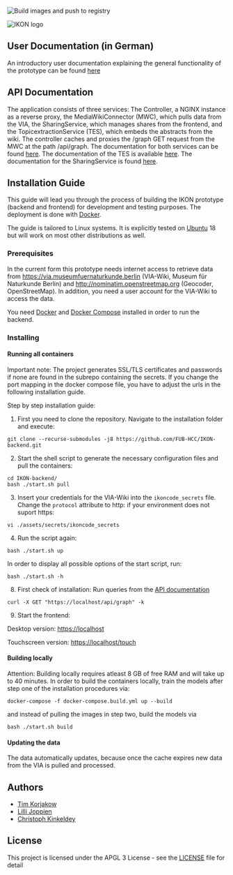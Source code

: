 ![Build images and push to registry](https://github.com/FUB-HCC/IKON-backend/workflows/Build%20images%20and%20push%20to%20registry/badge.svg)

![IKON logo](https://www.mi.fu-berlin.de/en/inf/groups/hcc/research/projects/ikon/IKON-Logo.png?width=500)

## User Documentation (in German)
An introductory user documentation explaining the general functionality of the prototype can be found [here](https://github.com/FUB-HCC/IKON-backend/blob/master/docs/IKON-Prototyp-Nutzerdokumentation.pdf)

## API Documentation
The application consists of three services: The Controller, a NGINX instance as a reverse proxy, the MediaWikiConnector (MWC), which pulls data from the VIA, the SharingService, which manages shares from the frontend, and the TopicextractionService (TES), which embeds the abstracts from the wiki. The controller caches and proxies the /graph GET request from the MWC at the path /api/graph. The documentation for both services can be found [here](https://fub-hcc.github.io/IKON-backend/mwc). The documentation of the TES is available [here](https://fub-hcc.github.io/IKON-backend/tes). The documentation for the SharingService is found [here](https://fub-hcc.github.io/IKON-backend/sharing).

## Installation Guide

This guide will lead you through the process of building the IKON prototype (backend and frontend) for development and testing purposes. The deployment is done with [Docker](https://docs.docker.com/install/).

The guide is tailored to Linux systems. It is explicitly tested on [Ubuntu](https://ubuntu.com/) 18 but will work on most other distributions as well.

### Prerequisites
In the current form this prototype needs internet access to retrieve data from https://via.museumfuernaturkunde.berlin (VIA-Wiki, Museum für Naturkunde Berlin) and http://nominatim.openstreetmap.org (Geocoder, OpenStreetMap). In addition, you need a user account for the VIA-Wiki to access the data. 

You need [Docker](https://docs.docker.com/install/) and [Docker Compose](https://docs.docker.com/compose/install/) installed in order to run the backend.

### Installing

#### Running all containers

Important note: 
The project generates SSL/TLS certificates and passwords if none are found in the subrepo containing the secrets. If you change the port mapping in the docker compose file, you have to adjust the urls in the following installation guide.

Step by step installation guide:

1. First you need to clone the repository. Navigate to the installation folder and execute:

```
git clone --recurse-submodules -j8 https://github.com/FUB-HCC/IKON-backend.git
```
2. Start the shell script to generate the necessary configuration files and pull the containers:
```
cd IKON-backend/
bash ./start.sh pull
```
3. Insert your credentials for the VIA-Wiki into the ```ikoncode_secrets``` file. Change the ```protocol``` attribute to http: if your environment does not suport https:
```
vi ./assets/secrets/ikoncode_secrets
```

4. Run the script again:
```
bash ./start.sh up
```
In order to display all possible options of the start script, run:
```
bash ./start.sh -h
```

8. First check of installation: 
Run queries from the [API documentation](https://fub-hcc.github.io/IKON-backend/mwc)
```
curl -X GET "https://localhost/api/graph" -k
```

9. Start the frontend:

Desktop version: [https://localhost](https://localhost)

Touchscreen version: [https://localhost/touch](https://localhost/touch)

#### Building locally

Attention: Building locally requires atleast 8 GB of free RAM and will take up to 40 minutes.
In order to build the containers locally, train the models after step one of the installation procedures via:
```
docker-compose -f docker-compose.build.yml up --build
```
and instead of pulling the images in step two, build the models via
```
bash ./start.sh build
```
#### Updating the data

The data automatically updates, because once the cache expires new data from the VIA is pulled and processed.

## Authors
* [Tim Korjakow](https://github.com/wittenator)
* [Lilli Joppien](https://github.com/lillijo)
* [Christoph Kinkeldey](https://github.com/ckinkeldey)

## License

This project is licensed under the APGL 3 License - see the [LICENSE](LICENSE) file for detail
